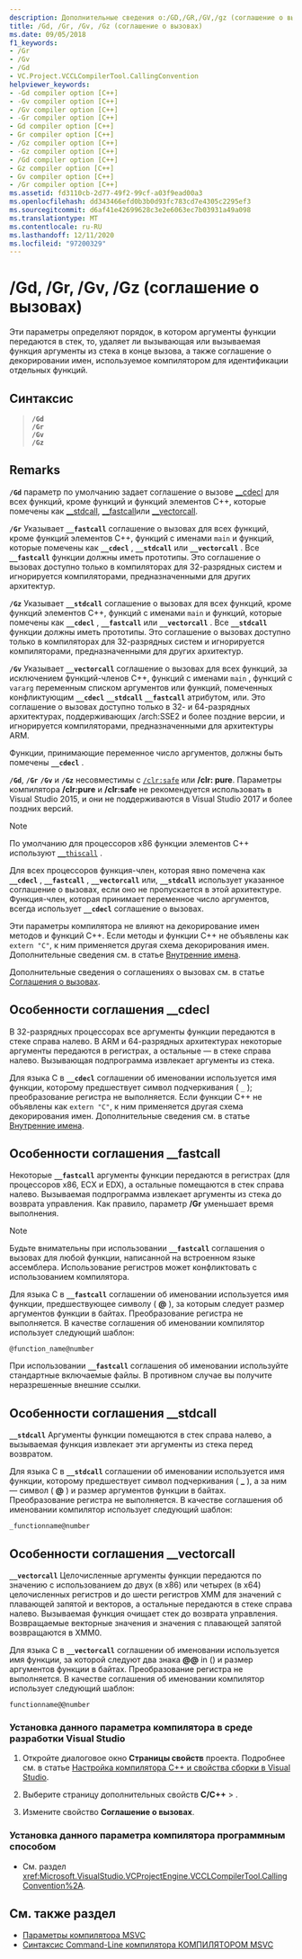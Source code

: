 ```yaml
---
description: Дополнительные сведения о:/GD,/GR,/GV,/gz (соглашение о вызовах)
title: /Gd, /Gr, /Gv, /Gz (соглашение о вызовах)
ms.date: 09/05/2018
f1_keywords:
- /Gr
- /Gv
- /Gd
- VC.Project.VCCLCompilerTool.CallingConvention
helpviewer_keywords:
- -Gd compiler option [C++]
- -Gv compiler option [C++]
- /Gv compiler option [C++]
- -Gr compiler option [C++]
- Gd compiler option [C++]
- Gr compiler option [C++]
- /Gz compiler option [C++]
- -Gz compiler option [C++]
- /Gd compiler option [C++]
- Gz compiler option [C++]
- Gv compiler option [C++]
- /Gr compiler option [C++]
ms.assetid: fd3110cb-2d77-49f2-99cf-a03f9ead00a3
ms.openlocfilehash: dd343466efd0b3b0d93fc783cd7e4305c2295ef3
ms.sourcegitcommit: d6af41e42699628c3e2e6063ec7b03931a49a098
ms.translationtype: MT
ms.contentlocale: ru-RU
ms.lasthandoff: 12/11/2020
ms.locfileid: "97200329"
---
```

# <a name="gd-gr-gv-gz-calling-convention"></a>/Gd, /Gr, /Gv, /Gz (соглашение о вызовах)

Эти параметры определяют порядок, в котором аргументы функции передаются в стек, то, удаляет ли вызывающая или вызываемая функция аргументы из стека в конце вызова, а также соглашение о декорировании имен, используемое компилятором для идентификации отдельных функций.

## <a name="syntax"></a>Синтаксис

> **`/Gd`**\
> **`/Gr`**\
> **`/Gv`**\
> **`/Gz`**

## <a name="remarks"></a>Remarks

**`/Gd`** параметр по умолчанию задает соглашение о вызове [__cdecl](../../cpp/cdecl.md) для всех функций, кроме функций и функций элементов C++, которые помечены как [__stdcall](../../cpp/stdcall.md), [__fastcall](../../cpp/fastcall.md)или [__vectorcall](../../cpp/vectorcall.md).

**`/Gr`** Указывает **`__fastcall`** соглашение о вызовах для всех функций, кроме функций элементов C++, функций с именами `main` и функций, которые помечены как **`__cdecl`** , **`__stdcall`** или **`__vectorcall`** . Все **`__fastcall`** функции должны иметь прототипы. Это соглашение о вызовах доступно только в компиляторах для 32-разрядных систем и игнорируется компиляторами, предназначенными для других архитектур.

**`/Gz`** Указывает **`__stdcall`** соглашение о вызовах для всех функций, кроме функций элементов C++, функций с именами `main` и функций, которые помечены как **`__cdecl`** , **`__fastcall`** или **`__vectorcall`** . Все **`__stdcall`** функции должны иметь прототипы. Это соглашение о вызовах доступно только в компиляторах для 32-разрядных систем и игнорируется компиляторами, предназначенными для других архитектур.

**`/Gv`** Указывает **`__vectorcall`** соглашение о вызовах для всех функций, за исключением функций-членов C++, функций с именами `main` , функций с `vararg` переменным списком аргументов или функций, помеченных конфликтующим **`__cdecl`** **`__stdcall`** **`__fastcall`** атрибутом, или. Это соглашение о вызовах доступно только в 32- и 64-разрядных архитектурах, поддерживающих /arch:SSE2 и более поздние версии, и игнорируется компиляторами, предназначенными для архитектуры ARM.

Функции, принимающие переменное число аргументов, должны быть помечены **`__cdecl`** .

**`/Gd`**, **`/Gr`** **`/Gv`** и **`/Gz`** несовместимы с [`/clr:safe`](clr-common-language-runtime-compilation.md) или **/clr: pure**. Параметры компилятора **/clr:pure** и **/clr:safe** не рекомендуется использовать в Visual Studio 2015, и они не поддерживаются в Visual Studio 2017 и более поздних версий.

> [!NOTE]
> По умолчанию для процессоров x86 функции элементов C++ используют [`__thiscall`](../../cpp/thiscall.md) .

Для всех процессоров функция-член, которая явно помечена как **`__cdecl`** , **`__fastcall`** , **`__vectorcall`** или, **`__stdcall`** использует указанное соглашение о вызовах, если оно не пропускается в этой архитектуре. Функция-член, которая принимает переменное число аргументов, всегда использует **`__cdecl`** соглашение о вызовах.

Эти параметры компилятора не влияют на декорирование имен методов и функций C++. Если методы и функции C++ не объявлены как `extern "C"`, к ним применяется другая схема декорирования имен. Дополнительные сведения см. в статье [Внутренние имена](decorated-names.md).

Дополнительные сведения о соглашениях о вызовах см. в статье [Соглашения о вызовах](../../cpp/calling-conventions.md).

## <a name="__cdecl-specifics"></a>Особенности соглашения __cdecl

В 32-разрядных процессорах все аргументы функции передаются в стеке справа налево. В ARM и 64-разрядных архитектурах некоторые аргументы передаются в регистрах, а остальные — в стеке справа налево. Вызывающая подпрограмма извлекает аргументы из стека.

Для языка C в **`__cdecl`** соглашении об именовании используется имя функции, которому предшествует символ подчеркивания ( `_` ); преобразование регистра не выполняется. Если функции C++ не объявлены как `extern "C"`, к ним применяется другая схема декорирования имен. Дополнительные сведения см. в статье [Внутренние имена](decorated-names.md).

## <a name="__fastcall-specifics"></a>Особенности соглашения __fastcall

Некоторые **`__fastcall`** аргументы функции передаются в регистрах (для процессоров x86, ECX и EDX), а остальные помещаются в стек справа налево. Вызываемая подпрограмма извлекает аргументы из стека до возврата управления. Как правило, параметр **/Gr** уменьшает время выполнения.

> [!NOTE]
> Будьте внимательны при использовании **`__fastcall`** соглашения о вызовах для любой функции, написанной на встроенном языке ассемблера. Использование регистров может конфликтовать с использованием компилятора.

Для языка C в **`__fastcall`** соглашении об именовании используется имя функции, предшествующее символу ( **\@** ), за которым следует размер аргументов функции в байтах. Преобразование регистра не выполняется. В качестве соглашения об именовании компилятор использует следующий шаблон:

`@function_name@number`

При использовании **`__fastcall`** соглашения об именовании используйте стандартные включаемые файлы. В противном случае вы получите неразрешенные внешние ссылки.

## <a name="__stdcall-specifics"></a>Особенности соглашения __stdcall

**`__stdcall`** Аргументы функции помещаются в стек справа налево, а вызываемая функция извлекает эти аргументы из стека перед возвратом.

Для языка C в **`__stdcall`** соглашении об именовании используется имя функции, которому предшествует символ подчеркивания ( **\_** ), а за ним — символ ( **\@** ) и размер аргументов функции в байтах. Преобразование регистра не выполняется. В качестве соглашения об именовании компилятор использует следующий шаблон:

`_functionname@number`

## <a name="__vectorcall-specifics"></a>Особенности соглашения __vectorcall

**`__vectorcall`** Целочисленные аргументы функции передаются по значению с использованием до двух (в x86) или четырех (в x64) целочисленных регистров и до шести регистров XMM для значений с плавающей запятой и векторов, а остальные передаются в стеке справа налево. Вызываемая функция очищает стек до возврата управления. Возвращаемые векторные значения и значения с плавающей запятой возвращаются в XMM0.

Для языка C в **`__vectorcall`** соглашении об именовании используется имя функции, за которой следуют два знака **\@\@** in () и размер аргументов функции в байтах. Преобразование регистра не выполняется. В качестве соглашения об именовании компилятор использует следующий шаблон:

`functionname@@number`

### <a name="to-set-this-compiler-option-in-the-visual-studio-development-environment"></a>Установка данного параметра компилятора в среде разработки Visual Studio

1. Откройте диалоговое окно **Страницы свойств** проекта. Подробнее см. в статье [Настройка компилятора C++ и свойства сборки в Visual Studio](../working-with-project-properties.md).

1. Выберите страницу дополнительных свойств **C/C++**  >   .

1. Измените свойство **Соглашение о вызовах**.

### <a name="to-set-this-compiler-option-programmatically"></a>Установка данного параметра компилятора программным способом

- См. раздел <xref:Microsoft.VisualStudio.VCProjectEngine.VCCLCompilerTool.CallingConvention%2A>.

## <a name="see-also"></a>См. также раздел

- [Параметры компилятора MSVC](compiler-options.md)
- [Синтаксис Command-Line компилятора КОМПИЛЯТОРОМ MSVC](compiler-command-line-syntax.md)
